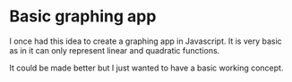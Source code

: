 # Basic graphing app

I once had this idea to create a graphing app in Javascript.
It is very basic as in it can only represent linear and quadratic functions.

It could be made better but I just wanted to have a basic working concept.
